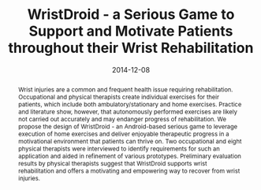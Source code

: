 ---
abstract: Wrist injuries are a common and frequent health issue requiring rehabilitation.
  Occupational and physical therapists create individual exercises for their patients,
  which include both ambulatory/stationary and home exercises. Practice and literature
  show, however, that autonomously performed exercises are likely not carried out
  accurately and may endanger progress of rehabilitation. We propose the design of
  WristDroid - an Android-based serious game to leverage execution of home exercises
  and deliver enjoyable therapeutic progress in a motivational environment that patients
  can thrive on. Two occupational and eight physical therapists were interviewed to
  identify requirements for such an application and aided in refinement of various
  prototypes. Preliminary evaluation results by physical therapists suggest that WristDroid
  supports wrist rehabilitation and offers a motivating and empowering way to recover
  from wrist injuries.
authors:
- René Baranyi
- Florian Reisecker
- Nadja Lederer
- M Gobber
- Thomas Grechenig
date: '2014-12-08'
featured: false
links:
- name: Publik
  url: https://publik.tuwien.ac.at/showentry.php?ID=235993&lang=2
publication_types:
- '1'
publishDate: '2014-12-08'
specifics: 'Vortrag: IEEE Conference on Biomedical Engineering and Sciences (IECBES
  2014), Miri, Malaysia; 08.12.2014 - 10.12.2014; in: "Proceedings of the Conference
  on Biomedical Engineering and Sciences", IEEE, (2014).'
title: WristDroid - a Serious Game to Support and Motivate Patients throughout their
  Wrist Rehabilitation
url_pdf: ''
---